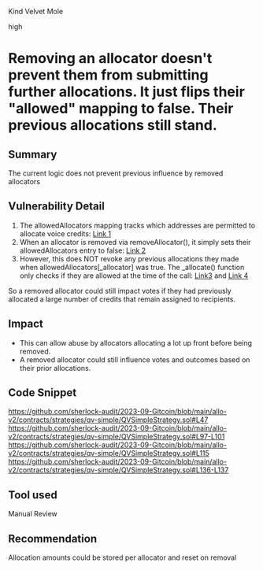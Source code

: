 Kind Velvet Mole

high

# Removing an allocator doesn't prevent them from submitting further allocations. It just flips their "allowed" mapping to false. Their previous allocations still stand.
## Summary
The current logic does not prevent previous influence by removed allocators
## Vulnerability Detail
1. The allowedAllocators mapping tracks which addresses are permitted to allocate voice credits: [Link 1](https://github.com/sherlock-audit/2023-09-Gitcoin/blob/main/allo-v2/contracts/strategies/qv-simple/QVSimpleStrategy.sol#L47)
2. When an allocator is removed via removeAllocator(), it simply sets their allowedAllocators entry to false: [Link 2](https://github.com/sherlock-audit/2023-09-Gitcoin/blob/main/allo-v2/contracts/strategies/qv-simple/QVSimpleStrategy.sol#L97-L101)
3. However, this does NOT revoke any previous allocations they made when allowedAllocators[_allocator] was true. The _allocate() function only checks if they are allowed at the time of the call: [Link3](https://github.com/sherlock-audit/2023-09-Gitcoin/blob/main/allo-v2/contracts/strategies/qv-simple/QVSimpleStrategy.sol#L115) and [Link 4](https://github.com/sherlock-audit/2023-09-Gitcoin/blob/main/allo-v2/contracts/strategies/qv-simple/QVSimpleStrategy.sol#L136-L137)

So a removed allocator could still impact votes if they had previously allocated a large number of credits that remain assigned to recipients.


## Impact
- This can allow abuse by allocators allocating a lot up front before being removed.
- A removed allocator could still influence votes and outcomes based on their prior allocations.
## Code Snippet
https://github.com/sherlock-audit/2023-09-Gitcoin/blob/main/allo-v2/contracts/strategies/qv-simple/QVSimpleStrategy.sol#L47
https://github.com/sherlock-audit/2023-09-Gitcoin/blob/main/allo-v2/contracts/strategies/qv-simple/QVSimpleStrategy.sol#L97-L101
https://github.com/sherlock-audit/2023-09-Gitcoin/blob/main/allo-v2/contracts/strategies/qv-simple/QVSimpleStrategy.sol#L115
https://github.com/sherlock-audit/2023-09-Gitcoin/blob/main/allo-v2/contracts/strategies/qv-simple/QVSimpleStrategy.sol#L136-L137

## Tool used

Manual Review

## Recommendation
Allocation amounts could be stored per allocator and reset on removal